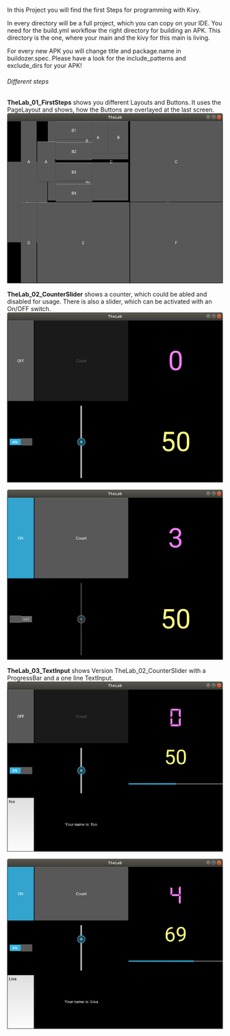 In this Project you will find the first Steps for programming with Kivy.

In every directory will be a full project, which you can copy on your IDE.
You need for the build.yml workflow the right directory for building an APK. 
This directory is the one, where your main and the kivy for this main is living.

For every new APK you will change title and package.name in buildozer.spec.
Please have a look for the include_patterns and exclude_dirs for your APK!

###### Different steps

**TheLab_01_FirstSteps** shows you different Layouts and Buttons.
It uses the PageLayout and shows, how the Buttons are overlayed at the last screen.
![img.png](img.png)

**TheLab_02_CounterSlider** shows a counter, which could be abled and disabled 
for usage. There is also a slider, which can be activated with an On/OFF switch.
![img_1.png](img_1.png) 

![img_2.png](img_2.png)

**TheLab_03_TextInput** shows Version TheLab_02_CounterSlider with a ProgressBar
and a one line TextInput.
![img_4.png](img_4.png)

![img_3.png](img_3.png)